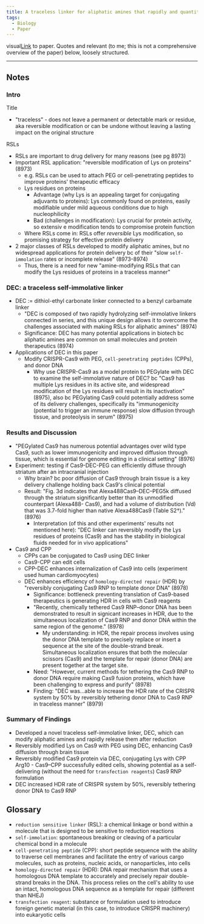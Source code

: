 ```yaml
---
title: A traceless linker for aliphatic amines that rapidly and quantitatively fragments after reduction
tags:
  - Biology
  - Paper
---
```

visual[Link](https://pubs.rsc.org/en/content/articlelanding/2020/sc/d0sc00929f) to paper. Quotes and relevant (to me; this is not a comprehensive overview of the paper) below, loosely structured.

---
## Notes
### Intro
Title 
- "traceless" - does not leave a permanent or detectable mark or residue, aka  reversible modification or can be undone without leaving a lasting impact on the original structure

RSLs
- RSLs are important to drug delivery for many reasons (see pg 8973)
- Important RSL application: "reversible modification of Lys on proteins" (8973) 
	- e.g. RSLs can be used to attach PEG or cell-penetrating peptides to improve proteins' therapeutic efficacy
	- Lys residues on proteins
		- Advantage (why Lys is an appealing target for conjugating adjuvants to proteins): Lys commonly found on proteins, easily modifiable under mild aqueous conditions due to high nucleophilicity
		- Bad (challenges in modification): Lys crucial for protein activity, so extensiv e modification tends to compromise protein function
	- Where RSLs come in: RSLs offer *reversible* Lys modification, so promising strategy for effective protein delivery
- 2 major classes of RSLs developed to modify aliphatic amines, but no widespread applications for protein delivery bc of their "slow `self-immolation` rates or incomplete release" (8973-8974)
	- Thus, there is a need for new "amine-modifying RSLs that can modify the Lys residues of proteins in a traceless manner" 
### DEC: a traceless self-immolative linker
- DEC := dithiol-ethyl carbonate linker connected to a benzyl carbamate linker
	- "DEC is composed of two rapidly hydrolyzing self-immolative linkers connected in series, and this unique design allows it to overcome the challenges associated with making RSLs for aliphatic amines" (8974)
	- Significance: DEC has many potential applications in biotech bc aliphatic amines are common on small molecules and protein therapeutics (8974)
- Applications of DEC in this paper
	- Modify CRISPR-Cas9 with PEG, `cell-penetrating peptides` (CPPs), and donor DNA
		- Why use CRISPR-Cas9 as a model protein to PEGylate with DEC to examine the self-immolative nature of DEC? bc "Cas9 has multiple Lys residues in its active site, and widespread modification of the Lys residues will result in its inactivation" (8975), also bc PEGylating Cas9 could potentially address some of its delivery challenges, specifically its "immunogenicity (potential to trigger an immune response) slow diffusion through tissue, and proteolysis in serum" (8975)
### Results and Discussion
- "PEGylated Cas9 has numerous potential advantages over wild type Cas9, such as lower immunogenicity and improved diffusion through tissue, which is essential for genome editing in a clinical setting" (8976) 
- Experiment: testing if Cas9-DEC-PEG can efficiently diffuse through striatum after an intracranial injection
	- Why brain? bc poor diffusion of Cas9 through brain tissue is a key delivery challenge holding back Cas9's clinical potential
	- Result: "Fig. 3d indicates that Alexa488Cas9–DEC–PEG5k diffused through the striatum significantly better than its unmodified counterpart (Alexa488- Cas9), and had a volume of distribution (Vd) that was 3.7-fold higher than native Alexa488Cas9 (Table S2†)." (8976)
		- Interpretation (of this and other experiments' results not mentioned here): "DEC linker can reversibly modify the Lys residues of proteins (Cas9) and has the stability in biological fluids needed for in vivo applications"
- Cas9 and CPP
	- CPPs can be conjugated to Cas9 using DEC linker
	- Cas9-CPP can edit cells
	- CPP-DEC enhances internalization of Cas9 into cells (experiment used human cardiomyocytes)
	- DEC enhances efficiency of `homology-directed repair` (HDR) by "reversibly conjugating Cas9 RNP to template donor DNA" (8978)
		- Significance: bottleneck preventing translation of Cas9-based therapeutics is generating HDR in cells with Cas9 reagents
		- "Recently, chemically tethered Cas9 RNP–donor DNA has been demonstrated to result in signicant increases in HDR, due to the simultaneous localization of Cas9 RNP and donor DNA within the same region of the genome." (8978)
			- My understanding: in HDR, the repair process involves using the donor DNA template to precisely replace or insert a sequence at the site of the double-strand break. Simultaneous localization ensures that both the molecular scissors (Cas9) and the template for repair (donor DNA) are present together at the target site. 
		- Need: "However, current methods for tethering the Cas9 RNP to donor DNA require making Cas9 fusion proteins, which have been challenging to express and purify" (8978)
		- Finding: "DEC was...able to increase the HDR rate of the CRISPR system by 50% by reversibly tethering donor DNA to Cas9 RNP in traceless manner" (8979)
### Summary of Findings
- Developed a novel traceless self-immolative linker, DEC, which can modify aliphatic amines and rapidly release them after reduction
- Reversibly modified Lys on Cas9 with PEG using DEC, enhancing Cas9 diffusion through brain tissue 
- Reversibly modified Cas9 protein via DEC, conjugating Lys with CPP Arg10
		- Cas9–CPP successfully edited cells, showing potential as a self-delivering (without the need for `transfection reagents`) Cas9 RNP formulation
- DEC increased HDR rate of CRISPR system by 50%, reversibly tethering donor DNA to Cas9 RNP
## Glossary
- `reduction sensitive linker` (RSL): a chemical linkage or bond within a molecule that is designed to be sensitive to reduction reactions 
- `self-immolation`: spontaneous breaking or cleaving of a particular chemical bond in a molecule
- `cell-penetrating peptide` (CPP): short peptide sequence with the ability to traverse cell membranes and facilitate the entry of various cargo molecules, such as proteins, nucleic acids, or nanoparticles, into cells
- `homology-directed repair` (HDR): DNA repair mechanism that uses a homologous DNA template to accurately and precisely repair double-strand breaks in the DNA. This process relies on the cell's ability to use an intact, homologous DNA sequence as a template for repair (different than NHEJ)
- `transfection reagent`: substance or formulation used to introduce foreign genetic material (in this case, to introduce CRISPR machinery) into eukaryotic cells
